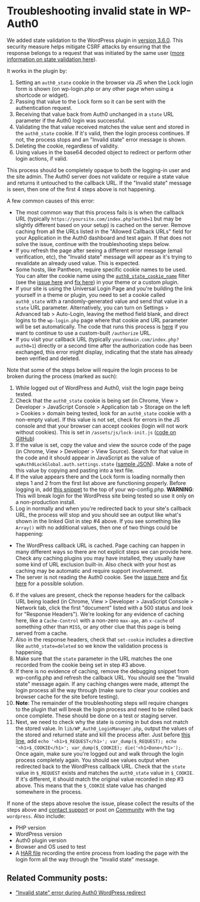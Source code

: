 # Troubleshooting invalid state in WP-Auth0

We added state validation to the WordPress plugin in [version 3.6.0](https://github.com/auth0/wp-auth0/releases/tag/3.6.0). This security measure helps mitigate CSRF attacks by ensuring that the response belongs to a request that was initiated by the same user ([more information on state validation here](https://auth0.com/docs/protocols/oauth2/oauth-state)). 

It works in the plugin by:

1. Setting an `auth0_state` cookie in the browser via JS when the Lock login form is shown (on wp-login.php or any other page when using a shortcode or widget).
2. Passing that value to the Lock form so it can be sent with the authentication request.
3. Receiving that value back from Auth0 unchanged in a `state` URL parameter if the Auth0 login was successful.
4. Validating the that value received matches the value sent and stored in the `auth0_state` cookie. If it's valid, then the login process continues. If not, the process stops and an "Invalid state" error message is shown.
5. Deleting the cookie, regardless of validity.
6. Using values in the base64 decoded object to redirect or perform other login actions, if valid.

This process should be completely opaque to both the logging-in user and the site admin. The Auth0 server does not validate or require a state value and returns it untouched to the callback URL. If the "Invalid state" message is seen, then one of the first 4 steps above is not happening. 

A few common causes of this error:
- The most common way that this process fails is is when the callback URL (typically `https://yoursite.com/index.php?auth0=1` but may be slightly different based on your setup) is cached on the server. Remove caching from all the URLs listed in the "Allowed Callback URLs" field for your Application in the Auth0 dashboard and test again. If that does not solve the issue, continue with the troubleshooting steps below. 
- If you refresh the page after seeing a different error message (email verification, etc), the "Invalid state" message will appear as it's trying to revalidate an already used value. This is expected. 
- Some hosts, like Pantheon, require specific cookie names to be used. You can alter the cookie name using the [`auth0_state_cookie_name`](https://auth0.com/docs/cms/wordpress/extending#auth0_state_cookie_name) filter (see the [issue here](https://github.com/auth0/wp-auth0/issues/494) and [fix here](https://github.com/auth0/wp-auth0/pull/495)) in your theme or a custom plugin.
- If your site is using the Universal Login Page and you're building the link yourself in a theme or plugin, you need to set a cookie called `auth0_state` with a randomly-generated value and send that value in a `state` URL parameter. Alternatively, you can turn on Settings > Advanced tab > Auto-Login, leaving the method field blank, and direct logins to the `wp-login.php` page where that cookie and URL parameter will be set automatically. The code that runs this process is [here](https://github.com/auth0/wp-auth0/blob/master/lib/WP_Auth0_LoginManager.php#L90) if you want to continue to use a custom-built `/authorize` URL. 
- If you visit your callback URL (typically `yourdomain.com/index.php?auth0=1`) directly or a second time after the authorization code has been exchanged, this error might display, indicating that the state has already been verified and deleted. 

Note that some of the steps below will require the login process to be broken during the process (marked as such):

1. While logged out of WordPress and Auth0, visit the login page being tested. 
2. Check that the `auth0_state` cookie is being set (in Chrome, View > Developer > JavaScript Console > Application tab > Storage on the left > Cookies > domain being tested, look for an `auth0_state` cookie with a non-empty value). If this value is not set, check for errors in the JS console and that your browser can accept cookies (login will not work without cookies). This is set in `/assets/js/lock-init.js` ([code on GitHub](https://github.com/auth0/wp-auth0/blob/master/assets/js/lock-init.js#L22))
3. If the value is set, copy the value and view the source code of the page (in Chrome, View > Developer > View Source). Search for that value in the code and it should appear in JavaScript as the value of `wpAuth0LockGlobal.auth.settings.state` ([sample JSON](https://gist.github.com/joshcanhelp/1b8bb990048325eb7214e2b3d7136b78)). Make a note of this value by copying and pasting into a text file. 
4. If the value appears there and the Lock form is loading normally then steps 1 and 2 from the first list above are functioning properly. Before logging in, add [this snippet](https://gist.github.com/joshcanhelp/ba98f748747c7fd2ecdf54e73c6110f3) to the top of your wp-config.php. **WARNING**: This will break login for the WordPress site being tested so use it only on a non-production install. 
5. Log in normally and when you're redirected back to your site's callback URL, the process will stop and you should see an output like what's shown in the linked Gist in step #4 above. If you see something like `Array()` with no additional values, then one of two things could be happening:
  - The WordPress callback URL is cached. Page caching can happen in many different ways so there are not explicit steps we can provide here. Check any caching plugins you may have installed, they usually have some kind of URL exclusion built-in. Also check with your host as caching may be automatic and require support involvement.
  - The server is not reading the Auth0 cookie. See the [issue here](https://github.com/auth0/wp-auth0/issues/494) and [fix here](https://github.com/auth0/wp-auth0/pull/495) for a possible solution.
6. If the values are present, check the reponse headers for the callback URL being loaded (in Chrome, View > Developer > JavaScript Console > Network tab, click the first "document" listed with a 500 status and look for "Response Headers"). We're looking for any evidence of caching here, like a `Cache-Control` with a non-zero `max-age`, an `x-cache` of something other than `MISS`, or any other clue that this page is being served from a cache. 
8. Also in the response headers, check that `set-cookie` includes a directive like `auth0_state=deleted` so we know the validation process is happening.  
9. Make sure that the `state` parameter in the URL matches the one recorded from the cookie being set in step #3 above. 
10. If there is no evidence of caching, remove the debugging snippet from wp-config.php and refresh the callback URL. You should see the "Invalid state" message again. If any caching changes were made, attempt the login process all the way through (make sure to clear your cookies and browser cache for the site before testing). 
11. **Note**: The remainder of the troubleshooting steps will require changes to the plugin that will break the login process and need to be rolled back once complete. These should be done on a test or staging server. 
12. Next, we need to check why the state is coming in but does not match the stored value. In `lib/WP_Auth0_LoginManager.php`, output the values of the stored and returned state and kill the process after. Just before [this line](https://github.com/auth0/wp-auth0/blob/master/lib/WP_Auth0_LoginManager.php#L148), add `echo '<h1>$_REQUEST</h1>'; var_dump($_REQUEST); echo '<h1>$_COOKIE</h1>'; var_dump($_COOKIE); die('<h1>Done</h1>');`. Once again, make sure you're logged out and walk through the login process completely again. You should see values output when redirected back to the WordPress callback URL. Check that the `state` value in `$_REQUEST` exists and matches the `auth0_state` value in `$_COOKIE`. If it's different, it should match the original value recorded in step #3 above. This means that the `$_COOKIE` state value has changed somewhere in the process. 

If none of the steps above resolve the issue, please collect the results of the steps above and [contact support](https://support.auth0.com/) or post on [Community](https://community.auth0.com/tags/wordpress) with the tag `wordpress`. Also include:

- PHP version
- WordPress version
- Auth0 plugin version
- Browser and OS used to test
- A [HAR file](https://support.zendesk.com/hc/en-us/articles/204410413-Generating-a-HAR-file-for-troubleshooting) recording the entire process from loading the page with the login form all the way through the "Invalid state" message. 

## Related Community posts:

- ["Invalid state" error during Auth0 WordPress redirect](https://community.auth0.com/t/invalid-state-error-during-auth0-wordpress-redirect/12552/9)

